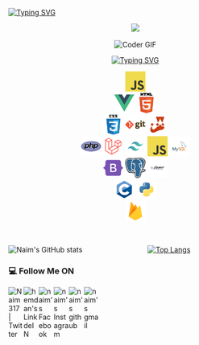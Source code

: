 
<a href="https://git.io/typing-svg"><img src="https://readme-typing-svg.herokuapp.com?font=Fira+Code&size=32&pause=1000&center=true&width=1200&height=80&lines=Assalamu+Alaikum+Everyone...;Myself%2C+Md.+Jannat-UL+Naim;Learner+%7C%7C+Designer+%7C%7C+Developer" alt="Typing SVG" /></a>
<br/>
<p align="center"> <img src="https://komarev.com/ghpvc/?username=Naim317&style=flat-square" />
</p>
<p align="center">
  <img src="https://media.giphy.com/media/SWoSkN6DxTszqIKEqv/giphy.gif" alt="Coder GIF" width="500" height="400">
</p>
<p align="center"> 
<a href="https://git.io/typing-svg"><img src="https://readme-typing-svg.herokuapp.com?font=Fira+Code&size=32&pause=1000&center=true&width=1200&height=80&lines=***+My+Skills+***;HTML+%7C%7C+CSS+%7C%7CJavaScript;Tailwind+%7C%7C+Bootstrap+%7C%7C+Jquery;VueJS+%7C%7C+NuxtJs;MySQL+%7C%7C+PostgreSQL;Figma+%7C%7C+Jira;PHP+%7C%7C+Laravel;Python+%7C%7C+Odoo;GitHub+%7C%7C+Git+%7C%7C+GitLab" alt="Typing SVG" /></a>
</p>
<div align="center">

<code><img height="40" src="https://raw.githubusercontent.com/github/explore/80688e429a7d4ef2fca1e82350fe8e3517d3494d/topics/javascript/javascript.png"></code>
<br />
<code><img height="40" src="https://raw.githubusercontent.com/github/explore/80688e429a7d4ef2fca1e82350fe8e3517d3494d/topics/vue/vue.png"></code>
<code><img height="40" src="https://raw.githubusercontent.com/github/explore/80688e429a7d4ef2fca1e82350fe8e3517d3494d/topics/html/html.png"></code>
<br />
<code><img height="40" src="https://raw.githubusercontent.com/github/explore/80688e429a7d4ef2fca1e82350fe8e3517d3494d/topics/css/css.png"></code>
<code><img height="40" src="https://raw.githubusercontent.com/github/explore/80688e429a7d4ef2fca1e82350fe8e3517d3494d/topics/git/git.png"></code>
<code><img height="40" src="https://raw.githubusercontent.com/vscode-icons/vscode-icons/master/icons/file_type_jest.svg?sanitize=true"></code>
<br />
<code><img height="40" src="https://raw.githubusercontent.com/github/explore/80688e429a7d4ef2fca1e82350fe8e3517d3494d/topics/php/php.png"></code>
<code><img height="40" src="https://raw.githubusercontent.com/github/explore/80688e429a7d4ef2fca1e82350fe8e3517d3494d/topics/laravel/laravel.png"></code>
<code><img height="40" src="https://raw.githubusercontent.com/github/explore/80688e429a7d4ef2fca1e82350fe8e3517d3494d/topics/tailwind/tailwind.png"></code>
<code><img height="40" src="https://raw.githubusercontent.com/github/explore/80688e429a7d4ef2fca1e82350fe8e3517d3494d/topics/javascript/javascript.png"></code>
<code><img height="40" src="https://raw.githubusercontent.com/github/explore/80688e429a7d4ef2fca1e82350fe8e3517d3494d/topics/mysql/mysql.png"></code>
<br />
<code><img src="https://raw.githubusercontent.com/devicons/devicon/master/icons/bootstrap/bootstrap-plain.svg" alt="bootstrap" width="40" height="40" /></code>
<code><img height="40" src="https://raw.githubusercontent.com/github/explore/80688e429a7d4ef2fca1e82350fe8e3517d3494d/topics/postgresql/postgresql.png"></code>
<code><img height="40" src="https://raw.githubusercontent.com/github/explore/80688e429a7d4ef2fca1e82350fe8e3517d3494d/topics/jquery/jquery.png"></code>
<br />
<code><img height="40" src="https://raw.githubusercontent.com/github/explore/80688e429a7d4ef2fca1e82350fe8e3517d3494d/topics/c/c.png"></code>
<code><img height="40" src="https://raw.githubusercontent.com/github/explore/80688e429a7d4ef2fca1e82350fe8e3517d3494d/topics/python/python.png"></code>
<br />
<code><img height="40" src="https://raw.githubusercontent.com/github/explore/80688e429a7d4ef2fca1e82350fe8e3517d3494d/topics/firebase/firebase.png"></code>

</div>
<br />

![Naim's GitHub stats](https://github-readme-stats.vercel.app/api?username=Naim317&show_icons=true&theme=cobalt)
&emsp;
&emsp;
&emsp;
&emsp;
&emsp;
&emsp;
&emsp;
[![Top Langs](https://github-readme-stats.vercel.app/api/top-langs/?username=Naim317&layout=compact&langs_count=12&theme=cobalt)](https://github.com/Naim317/github-readme-stats)



### :computer: Follow Me ON

<div align="">

<a href="https://twitter.com/naim_317"><img align="left" alt="Naim317 | Twitter" width="30px" src="https://cdn-icons-png.flaticon.com/512/733/733579.png" draggable="false" /></a>

<a href="https://www.linkedin.com/in/md-jannat-ul-naim-a1b020166"><img align="left" alt="hemdan's LinkdeIN" width="30px" src="https://cdn-icons-png.flaticon.com/512/174/174857.png" draggable="false" /></a>

<a href="https://www.facebook.com/JNayeem317">
  <img align="left" alt="naim's Facebook" width="30px" src="https://cdn-icons-png.flaticon.com/512/733/733547.png" draggable="false" />
</a>

<a href="https://www.instagram.com/nayeem___317/">
  <img align="left" alt="naim's Instagram" width="30px" src="https://cdn-icons-png.flaticon.com/512/2111/2111463.png" draggable="false" /></a>
  
<a href="https://github.com/Naim317">
  <img align="left" alt="naim's github" width="30px" src="https://cdn-icons-png.flaticon.com/512/733/733609.png" />
</a>
<a href="mailto:zpo.nayeem@gmail.com">
  <img align="left" alt="naim's gmail" width="30px" src="https://cdn-icons-png.flaticon.com/512/281/281769.png" draggable="false" />
</a>

</div>

